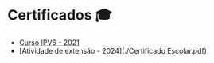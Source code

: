 # Certificados 🎓

- [Curso IPV6 - 2021](./Sage.pdf)  
- [Atividade de extensão - 2024](./Certificado Escolar.pdf)  
